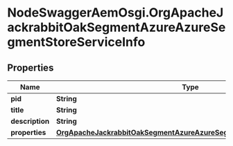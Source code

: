 # NodeSwaggerAemOsgi.OrgApacheJackrabbitOakSegmentAzureAzureSegmentStoreServiceInfo

## Properties
Name | Type | Description | Notes
------------ | ------------- | ------------- | -------------
**pid** | **String** |  | [optional] 
**title** | **String** |  | [optional] 
**description** | **String** |  | [optional] 
**properties** | [**OrgApacheJackrabbitOakSegmentAzureAzureSegmentStoreServiceProperties**](OrgApacheJackrabbitOakSegmentAzureAzureSegmentStoreServiceProperties.md) |  | [optional] 


